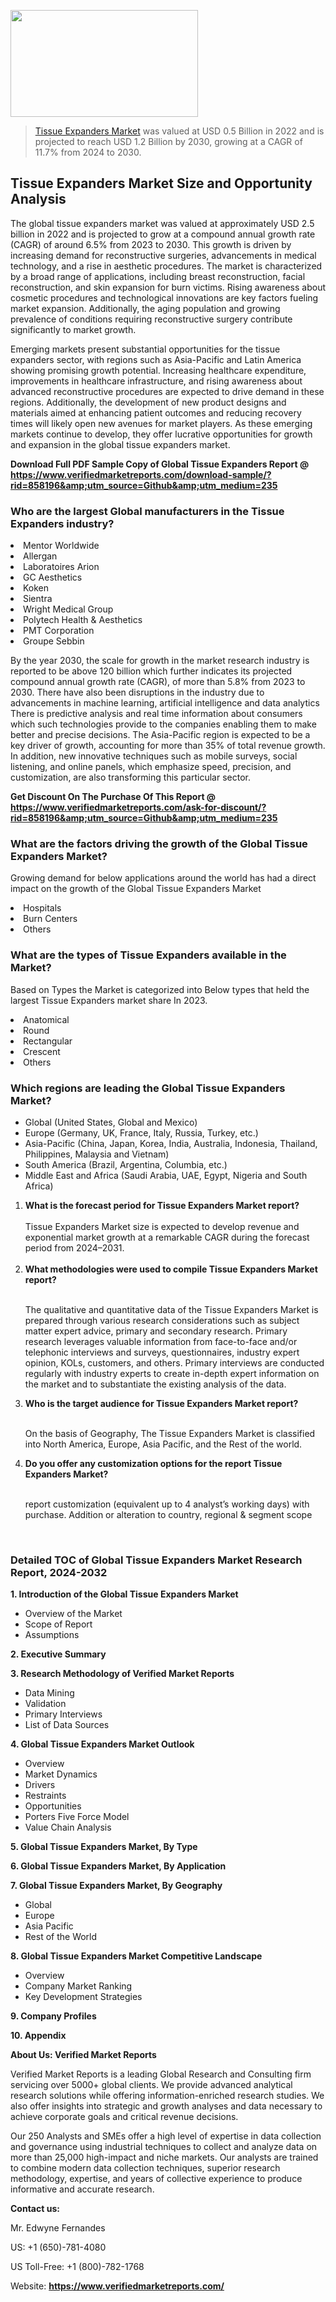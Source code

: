 <img src="https://ffe5etoiles.com/wp-content/uploads/2024/12/MST1-300x171.png" alt="" width="300" height="171" class="alignnone size-medium wp-image-20088" /><blockquote><p><p><a href="https://www.verifiedmarketreports.com/download-sample/?rid=858196&utm_source=Github&utm_medium=235" target="_blank">Tissue Expanders Market</a> was valued at USD 0.5 Billion in 2022 and is projected to reach USD 1.2 Billion by 2030, growing at a CAGR of 11.7% from 2024 to 2030.</p></blockquote><p><h2>Tissue Expanders Market Size and Opportunity Analysis</h2><p>The global tissue expanders market was valued at approximately USD 2.5 billion in 2022 and is projected to grow at a compound annual growth rate (CAGR) of around 6.5% from 2023 to 2030. This growth is driven by increasing demand for reconstructive surgeries, advancements in medical technology, and a rise in aesthetic procedures. The market is characterized by a broad range of applications, including breast reconstruction, facial reconstruction, and skin expansion for burn victims. Rising awareness about cosmetic procedures and technological innovations are key factors fueling market expansion. Additionally, the aging population and growing prevalence of conditions requiring reconstructive surgery contribute significantly to market growth.</p><p>Emerging markets present substantial opportunities for the tissue expanders sector, with regions such as Asia-Pacific and Latin America showing promising growth potential. Increasing healthcare expenditure, improvements in healthcare infrastructure, and rising awareness about advanced reconstructive procedures are expected to drive demand in these regions. Additionally, the development of new product designs and materials aimed at enhancing patient outcomes and reducing recovery times will likely open new avenues for market players. As these emerging markets continue to develop, they offer lucrative opportunities for growth and expansion in the global tissue expanders market.</p></p><p class=""><strong>Download Full PDF Sample Copy of Global Tissue Expanders Report @ <a href="https://www.verifiedmarketreports.com/download-sample/?rid=858196&amp;utm_source=Github&amp;utm_medium=235" target="_blank">https://www.verifiedmarketreports.com/download-sample/?rid=858196&amp;utm_source=Github&amp;utm_medium=235</a></strong></p><h3 id="" class="">Who are the largest Global manufacturers in the Tissue Expanders industry?</h3><p><li>Mentor Worldwide</li><li> Allergan</li><li> Laboratoires Arion</li><li> GC Aesthetics</li><li> Koken</li><li> Sientra</li><li> Wright Medical Group</li><li> Polytech Health & Aesthetics</li><li> PMT Corporation</li><li> Groupe Sebbin</li></p><div class=""><div class="" dir="" data-message-author-role="" data-message-id="" data-message-model-slug=""><div class=""><div class=""><div class=""><div class="" dir="" data-message-author-role="" data-message-id="" data-message-model-slug=""><div class=""><div class=""><p>By the year 2030, the scale for growth in the market research industry is reported to be above 120 billion which further indicates its projected compound annual growth rate (CAGR), of more than 5.8% from 2023 to 2030. There have also been disruptions in the industry due to advancements in machine learning, artificial intelligence and data analytics There is predictive analysis and real time information about consumers which such technologies provide to the companies enabling them to make better and precise decisions. The Asia-Pacific region is expected to be a key driver of growth, accounting for more than 35% of total revenue growth. In addition, new innovative techniques such as mobile surveys, social listening, and online panels, which emphasize speed, precision, and customization, are also transforming this particular sector.</p><p><strong>Get Discount On The Purchase Of This Report @&nbsp; <a href="https://www.verifiedmarketreports.com/ask-for-discount/?rid=858196&amp;utm_source=Github&amp;utm_medium=235" target="_blank">https://www.verifiedmarketreports.com/ask-for-discount/?rid=858196&amp;utm_source=Github&amp;utm_medium=235</a></strong></p></div></div></div></div></div></div></div></div><h3 id="" class="">What are the factors driving the growth of the Global Tissue Expanders Market?</h3><p id="" class="">Growing demand for below applications around the world has had a direct impact on the growth of the Global Tissue Expanders Market</p><p id="" class=""><li>Hospitals</li><li> Burn Centers</li><li> Others</li></p><h3 id="" class="">What are the types of Tissue Expanders available in the Market?</h3><p id="" class="">Based on Types the Market is categorized into Below types that held the largest Tissue Expanders market share In 2023.</p><p id="" class=""><li>Anatomical</li><li> Round</li><li> Rectangular</li><li> Crescent</li><li> Others</li></p><h3 id="" class="">Which regions are leading the Global Tissue Expanders Market?</h3><ul><li>Global (United States, Global and Mexico)</li><li>Europe (Germany, UK, France, Italy, Russia, Turkey, etc.)</li><li>Asia-Pacific (China, Japan, Korea, India, Australia, Indonesia, Thailand, Philippines, Malaysia and Vietnam)</li><li>South America (Brazil, Argentina, Columbia, etc.)</li><li>Middle East and Africa (Saudi Arabia, UAE, Egypt, Nigeria and South Africa)</li></ul><p><ol><li><strong>What is the forecast period for Tissue Expanders Market report?<br /></strong><br /><span data-sheets-root="1" data-sheets-value="{&quot;1&quot;:2,&quot;2&quot;:&quot;XXXX size is expected to develop revenue and exponential market growth at a remarkable CAGR during the forecast period from 2024&ndash;2030.&quot;}" data-sheets-userformat="{&quot;2&quot;:12674,&quot;4&quot;:{&quot;1&quot;:2,&quot;2&quot;:16776960},&quot;10&quot;:2,&quot;11&quot;:0,&quot;15&quot;:&quot;Arial&quot;,&quot;16&quot;:12}">Tissue Expanders Market size is expected to develop revenue and exponential market growth at a remarkable CAGR during the forecast period from 2024&ndash;2031.</span><br /><br /></li><li><strong>What methodologies were used to compile Tissue Expanders Market report?<br /><br /></strong><p>The qualitative and quantitative data of the&nbsp;Tissue Expanders Market is prepared through various research considerations such as subject matter expert advice, primary and secondary research. Primary research leverages valuable information from face-to-face and/or telephonic interviews and surveys, questionnaires, industry expert opinion, KOLs, customers, and others. Primary interviews are conducted regularly with industry experts to create in-depth expert information on the market and to substantiate the existing analysis of the data.&nbsp;</p></li><li><strong>Who is the target audience for Tissue Expanders Market report?<br /><br /></strong><p>On the basis of Geography, The&nbsp;Tissue Expanders Market is classified into North America, Europe, Asia Pacific, and the Rest of the world.</p></li><li><strong>Do you offer any customization options for the report Tissue Expanders Market?<br /><br /></strong><p>report customization (equivalent up to 4 analyst&rsquo;s working days) with purchase. Addition or alteration to country, regional &amp; segment scope</p><p>&nbsp;</p></li></ol></p><h3 id="" class="">Detailed TOC of Global Tissue Expanders Market Research Report, 2024-2032</h3><p id="" class=""><strong>1. Introduction of the Global Tissue Expanders Market</strong></p><ul><li>Overview of the Market</li><li>Scope of Report</li><li>Assumptions</li></ul><p id="" class=""><strong>2. Executive Summary</strong></p><p id="" class=""><strong>3. Research Methodology of&nbsp;Verified Market Reports</strong></p><ul><li>Data Mining</li><li>Validation</li><li>Primary Interviews</li><li>List of Data Sources</li></ul><p id="" class=""><strong>4. Global Tissue Expanders Market Outlook</strong></p><ul><li>Overview</li><li>Market Dynamics</li><li>Drivers</li><li>Restraints</li><li>Opportunities</li><li>Porters Five Force Model</li><li>Value Chain Analysis</li></ul><p id="" class=""><strong>5. Global Tissue Expanders Market, By&nbsp;Type</strong></p><p id="" class=""><strong>6. Global Tissue Expanders Market, By Application</strong></p><p id="" class=""><strong>7. Global Tissue Expanders Market, By Geography</strong></p><ul><li>Global</li><li>Europe</li><li>Asia Pacific</li><li>Rest of the World</li></ul><p id="" class=""><strong>8. Global Tissue Expanders Market Competitive Landscape</strong></p><ul><li>Overview</li><li>Company Market Ranking</li><li>Key Development Strategies</li></ul><p id="" class=""><strong>9. Company Profiles</strong></p><p id="" class=""><strong>10. Appendix</strong></p><p id="" class=""><strong>About Us: Verified Market Reports</strong></p><p id="" class="">Verified Market Reports is a leading Global Research and Consulting firm servicing over 5000+ global clients. We provide advanced analytical research solutions while offering information-enriched research studies. We also offer insights into strategic and growth analyses and data necessary to achieve corporate goals and critical revenue decisions.</p><p id="" class="">Our 250 Analysts and SMEs offer a high level of expertise in data collection and governance using industrial techniques to collect and analyze data on more than 25,000 high-impact and niche markets. Our analysts are trained to combine modern data collection techniques, superior research methodology, expertise, and years of collective experience to produce informative and accurate research.</p><p id="" class=""><strong>Contact us:</strong></p><p id="" class="">Mr. Edwyne Fernandes</p><p id="" class="">US: +1 (650)-781-4080</p><p id="" class="">US Toll-Free: +1 (800)-782-1768</p><p id="" class="">Website: <a target="" data-test-app-aware-link=""><strong>https://www.verifiedmarketreports.com/</strong></a></p>
